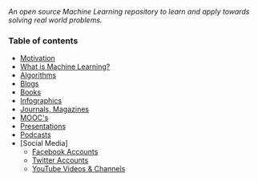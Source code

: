 
*An open source Machine Learning repository to learn and apply towards solving real world problems.*

### Table of contents

* [Motivation](#motivation)
* [What is Machine Learning?](#what-is-machine-learning)
* [Algorithms](#bloggers)
* [Blogs](#bloggers)
* [Books](#books)
* [Infographics](#infographics)
* [Journals, Magazines](#journals-and-magazines)
* [MOOC's](#moocs)
* [Presentations](#presentations)
* [Podcasts](#podcasts)
* [Social Media] 
	* [Facebook Accounts](#facebook-accounts)
	* [Twitter Accounts ](#twitter-accounts )
	* [YouTube Videos & Channels](#youtube-videos--channels)




